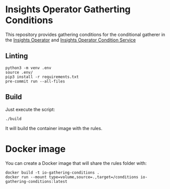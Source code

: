 # Insights Operator Gatherting Conditions

This repository provides gathering conditions for the conditional gatherer
in the [Insights Operator](https://github.com/openshift/insights-operator) and [Insights Operator Condition Service](https://github.com/redhatinsights/insights-operator-gathering-conditions-service)

## Linting

```shell script
python3 -m venv .env
source .env/
pip3 install -r requirements.txt
pre-commit run --all-files
```

## Build

Just execute the script:

```shell script
./build
```

It will build the container image with the rules.

# Docker image

You can create a Docker image that will share the rules folder with:

```
docker build -t io-gathering-conditions .
docker run --mount type=volume,source=.,target=/conditions io-gathering-conditions:latest
```